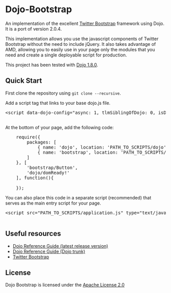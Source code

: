 Dojo-Bootstrap
==============

An implementation of the excellent [Twitter Bootstrap](http://twitter.github.com/bootstrap/) framework using Dojo. It is a port of version 2.0.4.

This implementation allows you use the javascript components of Twitter Bootstrap without the need to include jQuery. It also takes advantage of AMD, allowing you to easily use in your page only the modules that you need and create a single deployable script for production.

This project has been tested with [Dojo 1.8.0](http://dojotoolkit.org/download/).

Quick Start
-----------

First clone the repository using `git clone --recursive`.

Add a script tag that links to your base dojo.js file.
<pre>
&lt;script data-dojo-config="async: 1, tlmSiblingOfDojo: 0, isDebug: 1" src="PATH_TO_SCRIPTS/dojo/dojo.js"></script>
</pre>
At the bottom of your page, add the following code:

<pre>
	require({  
	    packages: [  
	        { name: 'dojo', location: 'PATH_TO_SCRIPTS/dojo' },  
	        { name: 'bootstrap', location: 'PATH_TO_SCRIPTS/bootstrap' }  
	    ]  
	}, [   
		'bootstrap/Button',  
		'dojo/domReady!'  
	], function(){  
	  
	});  
</pre>

You can also place this code in a separate script (recommended) that serves as the main entry script for your page.
<pre>
&lt;script src="PATH_TO_SCRIPTS/application.js" type="text/javascript"></script>
</pre>

Useful resources
----------------

* [Dojo Reference Guide (latest release version)](http://dojotoolkit.org/reference-guide/)
* [Dojo Reference Guide (Dojo trunk)](http://livedocs.dojotoolkit.org/)
* [Twitter Bootstrap](http://twitter.github.com/bootstrap/)

License
-------

Dojo Bootstrap is licensed under the [Apache License 2.0](http://www.apache.org/licenses/LICENSE-2.0)